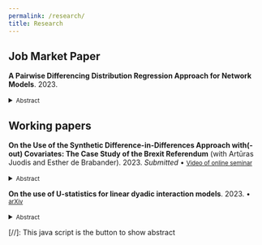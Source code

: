 ```yaml
---
permalink: /research/
title: Research
---
```


## Job Market Paper

**A Pairwise Differencing Distribution Regression Approach for Network Models**. 2023.
<details>
  <summary>
    <small>Abstract</small>
  </summary>
  <small>
This paper proposes a novel estimation method for distribution regressions in a network setting, considering the effects of covariates on the entire outcome distribution rather than just on the mean. I adopt a semiparametric approach, taking into account two-way unit-specific effects that are treated as fixed parameters to be estimated. Thus, I extend the standard distribution regression approach to a network setting by estimating multiple binary choice models with twoway fixed effects for different thresholds of the distribution. Instead of using bias-correction methods to address the incidental parameter problem, as previously proposed in the literature, I propose to employ a conditional maximum-likelihood approach (Charbonneau (2017), Jochmans (2018)) that differentiates out the unit-specific effects. This method yields consistent point estimates that converge at a parametric rate and remain asymptotically unbiased in the tails of the outcome distribution, where the underlying network can be seen as sparse. Monte Carlo simulations validate these findings for both single cut-offs and the overall outcome distribution. The empirical application focuses on gravity equations for bilateral trade, demonstrating the effectiveness of the proposed approach in cases where the outcome variable is bounded below at zero.
  </small>
</details>

## Working papers

**On the Use of the Synthetic Difference-in-Differences Approach with(-out) Covariates: The Case Study of the Brexit Referendum** (with Artūras Juodis and Esther de Brabander). 2023. *Submitted* &bull; <small>[Video of online seminar](https://www.youtube.com/watch?v=ukQQ7CLO6bI)</small>
<details>
  <summary>
    <small>Abstract</small>
  </summary> 
  <small>
The Synthetic Control (SC) method has been a popular and dominant method to evaluate treatment and intervention effects in the last two decades. The method is powerful yet very intuitive to use both for empirical researchers and policy experts, but is not without shortcomings. As a response to this, the new Demeaned SC (DSC) and Synthetic Differencein-differences (SDID) approaches were introduced in the literature. In this paper, we evaluate the relative benefits of using DSC and SDID using in-sample placebo analysis on the real data on the Brexit referendum, as well as an extensive Monte Carlo study. Overall, using the SDID methodology, we find that the estimated effect of the Brexit referendum on UK GDP at the end of 2018 and 2019 is higher than previously documented in the literature.
  </small>
</details>

**On the use of U-statistics for linear dyadic interaction models**. 2023. &bull; <small>[arXiv](https://arxiv.org/abs/2309.02089)</small>
<details>
  <summary>
    <small>Abstract</small>
  </summary> 
  <small>
Even though dyadic regressions are widely used in empirical applications, the (asymptotic) properties of estimation methods only began to be studied recently in the literature. This paper aims to provide in a step-by-step manner how U-statistics tools can be applied to obtain the asymptotic properties of pairwise differences estimators for a two-way fixed effects model of dyadic interactions. More specifically, we first propose an estimator for the model that relies on pairwise differencing such that the fixed effects are differenced out. As a result, the summands of the influence function will not be independent anymore, showing dependence on the individual level and translating to the fact that the usual law of large numbers and central limit theorems do not straightforwardly apply. To overcome such obstacles, we show how to generalize tools of U-statistics for single-index variables to the double-indices context of dyadic datasets. A key result is that there can be different ways of defining the Hajek projection for a directed dyadic structure, which will lead to distinct, but equivalent, consistent estimators for the asymptotic variances. The results presented in this paper are easily extended to non-linear models.
  </small>
</details>


[//]: This java script is the button to show abstract
<script>
  function visib(id) {
    var x = document.getElementById(id);
    var triangle = x.previousElementSibling.firstElementChild;

    if (x.style.display === "block") {
      x.style.display = "none";
      triangle.style.transform = "rotate(0deg)";  /* Rotate back to 0 degrees */
    } else {
      x.style.display = "block";
      triangle.style.transform = "rotate(90deg)";  /* Rotate to 90 degrees */
    }
  }
</script>

<style>
  .triangle {
    width: 0;
    height: 0;
    border-top: 5px solid transparent;  /* Change to border-top */
    border-bottom: 5px solid transparent;  /* Change to border-bottom */
    border-left: 10px solid black;  /* Change to border-left */
    display: inline-block;
    margin-right: 5px;
    transition: transform 0.3s ease;
  }
  details[open] .triangle {
    transform: rotate(90deg);
  }
</style>

